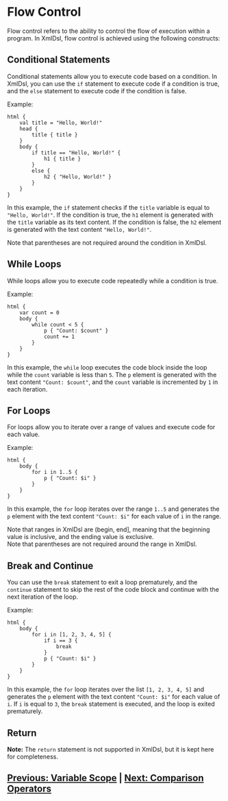 # Flow Control

Flow control refers to the ability to control the flow of execution
within a program. In XmlDsl, flow control is achieved using the following
constructs:

## Conditional Statements

Conditional statements allow you to execute code based on a condition.
In XmlDsl, you can use the `if` statement to execute code if a condition
is true, and the `else` statement to execute code if the condition is false.

Example:

```
html {
    val title = "Hello, World!"
    head {
        title { title }
    }
    body {
        if title == "Hello, World!" {
            h1 { title }
        }
        else {
            h2 { "Hello, World!" }
        }
    }
}
```

In this example, the `if` statement checks if the `title` variable
is equal to `"Hello, World!"`. If the condition is true, the `h1` element
is generated with the `title` variable as its text content.
If the condition is false, the `h2` element is generated with the text
content `"Hello, World!"`.

Note that parentheses are not required around the condition in XmlDsl.

## While Loops

While loops allow you to execute code repeatedly while a condition is true.

Example:

```
html {
    var count = 0
    body {
        while count < 5 {
            p { "Count: $count" }
            count += 1
        }
    }
}
```

In this example, the `while` loop executes the code block inside the loop
while the `count` variable is less than `5`. The `p` element is generated
with the text content `"Count: $count"`, and the `count` variable is
incremented by `1` in each iteration.

## For Loops

For loops allow you to iterate over a range of values and execute code
for each value.

Example:

```
html {
    body {
        for i in 1..5 {
            p { "Count: $i" }
        }
    }
}
```

In this example, the `for` loop iterates over the range `1..5` and generates
the `p` element with the text content `"Count: $i"` for each value of `i`
in the range.

Note that ranges in XmlDsl are (begin, end], meaning that the
beginning value is inclusive, and the ending value is exclusive.  
Note that parentheses are not required around the range in XmlDsl.

## Break and Continue

You can use the `break` statement to exit a loop prematurely, and the
`continue` statement to skip the rest of the code block and continue
with the next iteration of the loop.

Example:

```
html {
    body {
        for i in [1, 2, 3, 4, 5] {
            if i == 3 {
                break
            }
            p { "Count: $i" }
        }
    }
}
```

In this example, the `for` loop iterates over the list `[1, 2, 3, 4, 5]`
and generates the `p` element with the text content `"Count: $i"` for each
value of `i`. If `i` is equal to `3`, the `break` statement is executed,
and the loop is exited prematurely.

## Return

**Note:** The `return` statement is not supported in XmlDsl, but it is kept here for completeness.

## [Previous: Variable Scope](var-scope.md) | [Next: Comparison Operators](comp.md)

